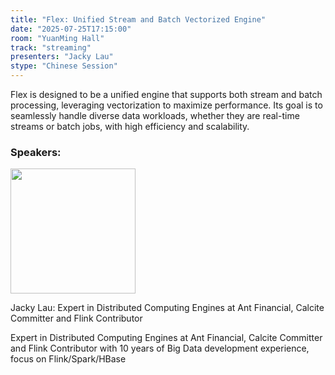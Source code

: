 ```yaml
---
title: "Flex: Unified Stream and Batch Vectorized Engine"
date: "2025-07-25T17:15:00"
room: "YuanMing Hall"
track: "streaming"
presenters: "Jacky Lau"
stype: "Chinese Session"
---
```


Flex is designed to be a unified engine that supports both stream and batch processing, leveraging vectorization to maximize performance. Its goal is to seamlessly handle diverse data workloads, whether they are real-time streams or batch jobs, with high efficiency and scalability.

### Speakers:


<img src="https://sessionize.com/image/d1f0-400o400o1-Y9Jb1kV34FfnXoT1DRv3hh.jpg" width="200" /><br/>

Jacky Lau: Expert in Distributed Computing Engines at Ant Financial, Calcite Committer and Flink Contributor

Expert in Distributed Computing Engines at Ant Financial, Calcite Committer and Flink Contributor with 10 years of Big Data development experience, focus on Flink/Spark/HBase